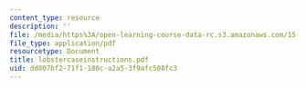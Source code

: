 ```yaml
---
content_type: resource
description: ''
file: /media/https%3A/open-learning-course-data-rc.s3.amazonaws.com/15-063-communicating-with-data-summer-2003/dd807bf271f1180ca2a53f9afc508fc3_lobstercaseinstructions.pdf
file_type: application/pdf
resourcetype: Document
title: lobstercaseinstructions.pdf
uid: dd807bf2-71f1-180c-a2a5-3f9afc508fc3
---
```

